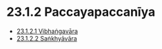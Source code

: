 # 23.1.2 Paccayapaccanīya

* [23.1.2.1 Vibhaṅgavāra](23.1.2/23.1.2.1.md)
* [23.1.2.2 Saṅkhyāvāra](23.1.2/23.1.2.2.md)
